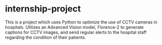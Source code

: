 # internship-project
This is a project which uses Python to optimize the use of CCTV cameras in hospitals. 
Utilizes an Advanced Vision model, Florence-2 to generate captions for CCTV images, and send regular alerts to the hospital staff regarding the condition of their patients.
